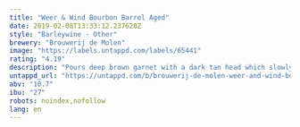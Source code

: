```yaml
---
title: "Weer & Wind Bourbon Barrel Aged"
date: 2019-02-08T13:33:12.237620Z
style: "Barleywine - Other"
brewery: "Brouwerij de Molen"
image: "https://labels.untappd.com/labels/65441"
rating: "4.19"
description: "Pours deep brown garnet with a dark tan head which slowly disappears. Aroma is quite decadent with booze, vanilla, oak, buttercream, toffee & ofcourse bourbon. In taste the sweetness overpowers any bitterness that may try and get a look in. It's hard to guess the ABV. A dangerous but delicious lady!  (Ratebeer.com: 99 overall & 98 style) Translates as Wind & Weather"
untappd_url: "https://untappd.com/b/brouwerij-de-molen-weer-and-wind-bourbon-barrel-aged/65441"
abv: "10.7"
ibu: "27"
robots: noindex,nofollow
lang: en
---
```

